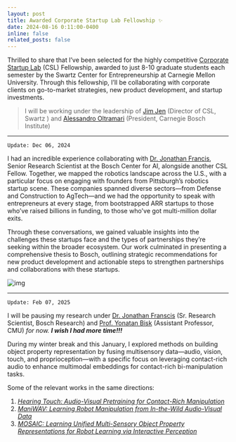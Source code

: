 ```yaml
---
layout: post
title: Awarded Corporate Startup Lab Fellowship ✨
date: 2024-08-16 0:11:00-0400
inline: false
related_posts: false
---
```

Thrilled to share that I’ve been selected for the highly competitive [Corporate Startup Lab](https://www.cmu.edu/swartz-center-for-entrepreneurship/education-and-resources/csl/index.html) (CSL) Fellowship, awarded to just 8-10 graduate students each semester by the Swartz Center for Entrepreneurship at Carnegie Mellon University. Through this fellowship, I’ll be collaborating with corporate clients on go-to-market strategies, new product development, and startup investments.

> I will be working under the leadership of [Jim Jen](https://www.linkedin.com/in/jimcjen/) (Director of CSL, Swartz ) and [Alessandro Oltramari](https://engineering.cmu.edu/directory/bios/oltramari-alessandro.html) (President, Carnegie Bosch Institute)

---

`Update: Dec 06, 2024`

I had an incredible experience collaborating with [Dr. Jonathan Francis](https://scholar.google.com/citations?user=7CLS0LwAAAAJ&hl=en), Senior Research Scientist at the Bosch Center for AI, alongside another CSL Fellow. Together, we mapped the robotics landscape across the U.S., with a particular focus on engaging with founders from Pittsburgh’s robotics startup scene. These companies spanned diverse sectors—from Defense and Construction to AgTech—and we had the opportunity to speak with entrepreneurs at every stage, from bootstrapped ARR startups to those who’ve raised billions in funding, to those who've got multi-million dollar exits.

Through these conversations, we gained valuable insights into the challenges these startups face and the types of partnerships they’re seeking within the broader ecosystem. Our work culminated in presenting a comprehensive thesis to Bosch, outlining strategic recommendations for new product development and actionable steps to strengthen partnerships and collaborations with these startups.

![img](image/announcement_2/csl.png)

---

`Update: Feb 07, 2025`

I will be pausing my research under [Dr. Jonathan Franscis](https://scholar.google.com/citations?user=7CLS0LwAAAAJ&hl=en) (Sr. Research Scientist, Bosch Research) and [Prof. Yonatan Bisk](https://talkingtorobots.com/yonatanbisk.html) (Assistant Professor, CMU) *for now. **I wish I had more time!!!***

During my winter break and this January, I explored methods on building object property representation by fusing multisensory data—audio, vision, touch, and proprioception—with a specific focus on leveraging contact-rich audio to enhance multimodal embeddings for contact-rich bi-manipulation tasks.

Some of the relevant works in the same directions:

1. [*Hearing Touch: Audio-Visual Pretraining for Contact-Rich Manipulation*](https://arxiv.org/pdf/2405.08576)
2. [*ManiWAV: Learning Robot Manipulation from In-the-Wild Audio-Visual Data*](https://arxiv.org/pdf/2406.19464)
3. [*MOSAIC: Learning Unified Multi-Sensory Object Property Representations for Robot Learning via Interactive Perception*](https://arxiv.org/pdf/2309.08508)
